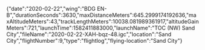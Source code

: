 {"date":"2020-02-22","wing":"BDG EN-B","durationSeconds":3630,"maxDistanceMeters":645.2999174192636,"maxAltitudeMeters":43,"trackLengthMeters":10038.081989361917,"altitudeGainMeters":721,"launchTime":1582411883000,"launchName":"TOC (NW) Sand City","fileName":"2020-02-22-XAH-bqz-48.igc","location":"Sand City","flightNumber":9,"type":"flightlog","flying-location":"Sand City"}
